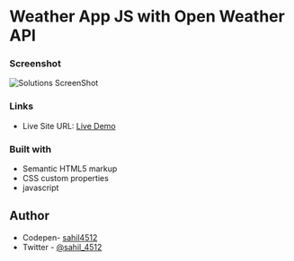# Weather App JS with Open Weather API

### Screenshot

![Solutions ScreenShot](./css/screenshot.png)

### Links

- Live Site URL: [Live Demo](https://cute-klepon-5cc693.netlify.app/)

### Built with

- Semantic HTML5 markup
- CSS custom properties
- javascript

## Author

- Codepen- [sahil4512](https://codepen.io/sahil4512)
- Twitter - [@sahil_4512](https://www.twitter.com/sahil_4512)
